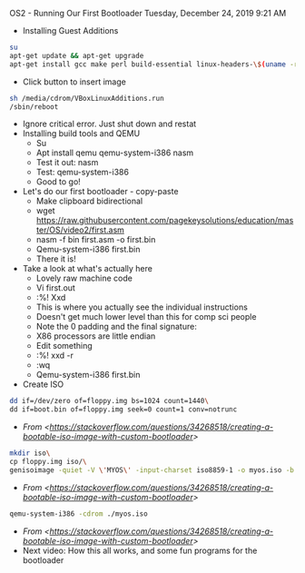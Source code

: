 OS2 - Running Our First Bootloader
Tuesday, December 24, 2019
9:21 AM

-   Installing Guest Additions

```bash
su
apt-get update && apt-get upgrade
apt-get install gcc make perl build-essential linux-headers-\$(uname -r)
```

-   Click button to insert image
```bash
sh /media/cdrom/VBoxLinuxAdditions.run
/sbin/reboot
```

-   Ignore critical error. Just shut down and restat
-   Installing build tools and QEMU
    -   Su
    -   Apt install qemu qemu-system-i386 nasm
    -   Test it out: nasm
    -   Test: qemu-system-i386
    -   Good to go!
-   Let\'s do our first bootloader - copy-paste
    -   Make clipboard bidirectional
    -   wget <https://raw.githubusercontent.com/pagekeysolutions/education/master/OS/video2/first.asm>
    -   nasm -f bin first.asm -o first.bin
    -   Qemu-system-i386 first.bin
    -   There it is!
-   Take a look at what\'s actually here
    -   Lovely raw machine code
    -   Vi first.out
    -   :%! Xxd
    -   This is where you actually see the individual instructions
    -   Doesn\'t get much lower level than this for comp sci people
    -   Note the 0 padding and the final signature:
    -   X86 processors are little endian
    -   Edit something
    -   :%! xxd -r
    -   :wq
    -   Qemu-system-i386 first.bin
-   Create ISO
```bash
dd if=/dev/zero of=floppy.img bs=1024 count=1440\
dd if=boot.bin of=floppy.img seek=0 count=1 conv=notrunc
```
- *From \<<https://stackoverflow.com/questions/34268518/creating-a-bootable-iso-image-with-custom-bootloader>\>*
```bash
mkdir iso\
cp floppy.img iso/\
genisoimage -quiet -V \'MYOS\' -input-charset iso8859-1 -o myos.iso -b floppy.img -hide floppy.img iso/
```
- *From \<<https://stackoverflow.com/questions/34268518/creating-a-bootable-iso-image-with-custom-bootloader>\>*
```bash
qemu-system-i386 -cdrom ./myos.iso
```
- *From \<<https://stackoverflow.com/questions/34268518/creating-a-bootable-iso-image-with-custom-bootloader>\>*
-   Next video: How this all works, and some fun programs for the bootloader
